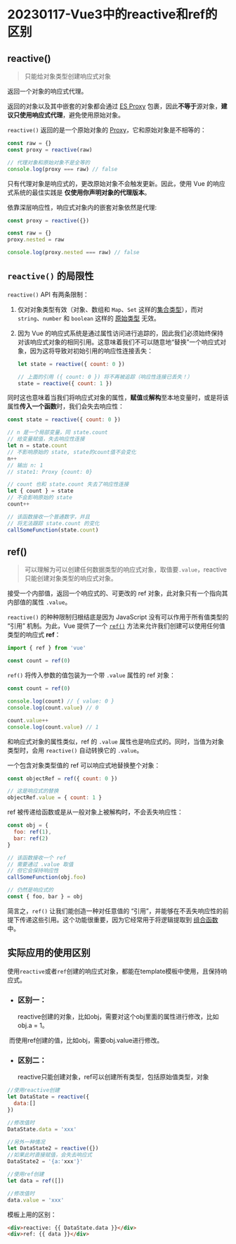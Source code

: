 # 20230117-Vue3中的reactive和ref的区别

## reactive()

> 只能给对象类型创建响应式对象

返回一个对象的响应式代理。

返回的对象以及其中嵌套的对象都会通过 [ES Proxy](https://developer.mozilla.org/en-US/docs/Web/JavaScript/Reference/Global_Objects/Proxy) 包裹，因此**不等于**源对象，**建议只使用响应式代理**，避免使用原始对象。

`reactive()` 返回的是一个原始对象的 [Proxy](https://developer.mozilla.org/en-US/docs/Web/JavaScript/Reference/Global_Objects/Proxy)，它和原始对象是不相等的：

```js
const raw = {}
const proxy = reactive(raw)

// 代理对象和原始对象不是全等的
console.log(proxy === raw) // false
```

只有代理对象是响应式的，更改原始对象不会触发更新。因此，使用 Vue 的响应式系统的最佳实践是 **仅使用你声明对象的代理版本**。

依靠深层响应性，响应式对象内的嵌套对象依然是代理:

```js
const proxy = reactive({})

const raw = {}
proxy.nested = raw

console.log(proxy.nested === raw) // false
```

## `reactive()` 的局限性

`reactive()` API 有两条限制：

1. 仅对对象类型有效（对象、数组和 `Map`、`Set` 这样的[集合类型](https://developer.mozilla.org/zh-CN/docs/Web/JavaScript/Reference/Global_Objects#使用键的集合对象)），而对 `string`、`number` 和 `boolean` 这样的 [原始类型](https://developer.mozilla.org/zh-CN/docs/Glossary/Primitive) 无效。

2. 因为 Vue 的响应式系统是通过属性访问进行追踪的，因此我们必须始终保持对该响应式对象的相同引用。这意味着我们不可以随意地“替换”一个响应式对象，因为这将导致对初始引用的响应性连接丢失：

   ```js
   let state = reactive({ count: 0 })
   
   // 上面的引用 ({ count: 0 }) 将不再被追踪（响应性连接已丢失！）
   state = reactive({ count: 1 })
   ```

同时这也意味着当我们将响应式对象的属性，**赋值**或**解构**至本地变量时，或是将该属性**传入一个函数**时，我们会失去响应性：

```js
const state = reactive({ count: 0 })

// n 是一个局部变量，同 state.count
// 给变量赋值，失去响应性连接
let n = state.count
// 不影响原始的 state, state的count值不会变化
n++
// 输出 n: 1
// state1: Proxy {count: 0}

// count 也和 state.count 失去了响应性连接
let { count } = state
// 不会影响原始的 state
count++

// 该函数接收一个普通数字，并且
// 将无法跟踪 state.count 的变化
callSomeFunction(state.count)
```

## ref()

> 可以理解为可以创建任何数据类型的响应式对象，取值要`.value`，reactive只能创建对象类型的响应式对象。

接受一个内部值，返回一个响应式的、可更改的 ref 对象，此对象只有一个指向其内部值的属性 `.value`。

`reactive()` 的种种限制归根结底是因为 JavaScript 没有可以作用于所有值类型的 “引用” 机制。为此，Vue 提供了一个 [`ref()`](https://cn.vuejs.org/api/reactivity-core.html#ref) 方法来允许我们创建可以使用任何值类型的响应式 **ref**：

```js
import { ref } from 'vue'

const count = ref(0)
```

`ref()` 将传入参数的值包装为一个带 `.value` 属性的 ref 对象：

```js
const count = ref(0)

console.log(count) // { value: 0 }
console.log(count.value) // 0

count.value++
console.log(count.value) // 1
```

和响应式对象的属性类似，ref 的 `.value` 属性也是响应式的。同时，当值为对象类型时，会用 `reactive()` 自动转换它的 `.value`。

一个包含对象类型值的 ref 可以响应式地替换整个对象：

```js
const objectRef = ref({ count: 0 })

// 这是响应式的替换
objectRef.value = { count: 1 }
```

ref 被传递给函数或是从一般对象上被解构时，不会丢失响应性：

```js
const obj = {
  foo: ref(1),
  bar: ref(2)
}

// 该函数接收一个 ref
// 需要通过 .value 取值
// 但它会保持响应性
callSomeFunction(obj.foo)

// 仍然是响应式的
const { foo, bar } = obj
```

简言之，`ref()` 让我们能创造一种对任意值的 “引用”，并能够在不丢失响应性的前提下传递这些引用。这个功能很重要，因为它经常用于将逻辑提取到 [组合函数](https://cn.vuejs.org/guide/reusability/composables.html) 中。

## 实际应用的使用区别

使用`reactive`或者`ref`创建的响应式对象，都能在template模板中使用，且保持响应式。

- ### 区别一：

  reactive创建的对象，比如obj，需要对这个obj里面的属性进行修改，比如obj.a = 1。

​		而使用ref创建的值，比如obj，需要obj.value进行修改。

- ### 区别二：

  reactive只能创建对象，ref可以创建所有类型，包括原始值类型，对象



```js
//使用reactive创建
let DataState = reactive({
  data:[]
})

//修改值时
DataState.data = 'xxx'

//另外一种情况
let DataState2 = reactive({})
//如果此时直接赋值，会失去响应式
DataState2 = '{a:'xxx'}'
```

```js
//使用ref创建
let data = ref([])

//修改值时
data.value = 'xxx'
```

模板上用的区别：

```html
<div>reactive: {{ DataState.data }}</div>
<div>ref: {{ data }}</div>
```

